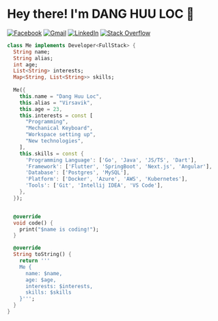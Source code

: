 # Hey there! I'm DANG HUU LOC :wave:

<a href="https://www.facebook.com/loc.yen.512/" target="_blank" rel="noopener noreferrer">![Facebook](https://img.shields.io/badge/Facebook-%231877F2.svg?style=for-the-badge&logo=Facebook&logoColor=white)</a>
<a href="mailto:dhuuloc8818@gmail.com" target="_blank" rel="noopener noreferrer">![Gmail](https://img.shields.io/badge/Gmail-D14836?style=for-the-badge&logo=gmail&logoColor=white)</a>
<a href="www.linkedin.com/in/virsavik-dang" target="_blank" rel="noopener noreferrer">![LinkedIn](https://img.shields.io/badge/linkedin-%230077B5.svg?style=for-the-badge&logo=linkedin&logoColor=white)</a>
<a href="https://stackoverflow.com/users/14512647/loc-dang" target="_blank" rel="noopener noreferrer">![Stack Overflow](https://img.shields.io/badge/-Stackoverflow-FE7A16?style=for-the-badge&logo=stack-overflow&logoColor=white)
</a>

```dart
class Me implements Developer<FullStack> {
  String name;
  String alias;
  int age;
  List<String> interests;
  Map<String, List<String>> skills;
  
  Me({
    this.name = "Dang Huu Loc",
    this.alias = "Virsavik",
    this.age = 23,
    this.interests = const [
      "Programming",
      "Mechanical Keyboard",
      "Workspace setting up",
      "New technologies",
    ],
    this.skills = const {
      'Programming Language': ['Go', 'Java', 'JS/TS', 'Dart'],
      'Framework': ['Flutter', 'SpringBoot', 'Next.js', 'Angular'],
      'Database': ['Postgres', 'MySQL'],
      'Platform': ['Docker', 'Azure', 'AWS', 'Kubernetes'],
      'Tools': ['Git', 'Intellij IDEA', 'VS Code'],
    },
  });


  @override
  void code() {
    print("$name is coding!");
  }

  @override
  String toString() {
    return '''
    Me {
      name: $name,
      age: $age,
      interests: $interests,
      skills: $skills
    }''';
  }
}
```
